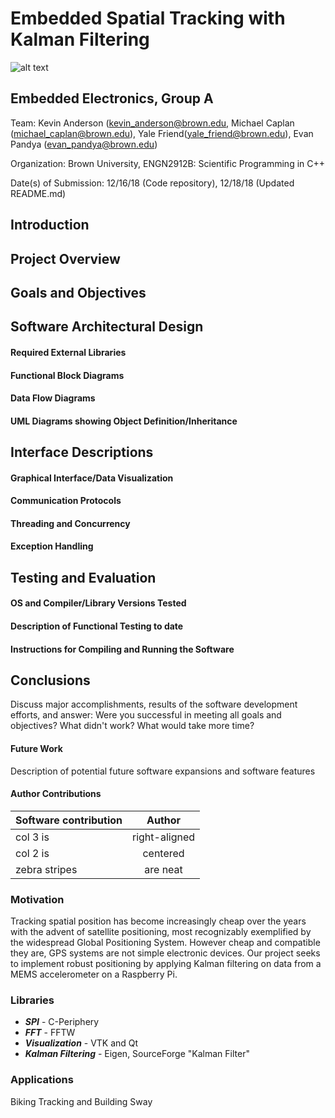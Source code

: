 # Embedded Spatial Tracking with Kalman Filtering
![alt text](https://www.brown.edu/academics/engineering/sites/brown.edu.academics.engineering/themes/engineering/img/brown-engineering-logo.png "Brown School of Engineering Logo")
## Embedded Electronics, Group A
Team: Kevin Anderson (kevin_anderson@brown.edu, Michael Caplan (michael_caplan@brown.edu), Yale Friend(yale_friend@brown.edu), Evan Pandya (evan_pandya@brown.edu)

Organization: Brown University, ENGN2912B: Scientific Programming in C++

Date(s) of Submission: 12/16/18 (Code repository), 12/18/18 (Updated README.md)

## Introduction
## Project Overview
## Goals and Objectives 
## Software Architectural Design
#### Required External Libraries
#### Functional Block Diagrams 
#### Data Flow Diagrams
#### UML Diagrams showing Object Definition/Inheritance
## Interface Descriptions
#### Graphical Interface/Data Visualization 
#### Communication Protocols 
#### Threading and Concurrency
#### Exception Handling
## Testing and Evaluation 
#### OS and Compiler/Library Versions Tested
#### Description of Functional Testing to date
#### Instructions for Compiling and Running the Software
## Conclusions
Discuss major accomplishments, results of the software development efforts, and answer:  Were you successful in meeting all goals and objectives?  What didn't work?  What would take more time?
#### Future Work
Description of potential future software expansions and software features
#### Author Contributions 
| Software contribution       | Author          | 
| ------------- |:-------------:|
| col 3 is      | right-aligned | 
| col 2 is      | centered      |  
| zebra stripes | are neat      |   






### Motivation
Tracking spatial position has become increasingly cheap over the years with the advent of satellite positioning, most recognizably exemplified by the widespread Global Positioning System. However cheap and compatible they are, GPS systems are not simple electronic devices. Our project seeks to implement robust positioning by applying Kalman filtering on data from a MEMS accelerometer on a Raspberry Pi.

### Libraries
- _**SPI**_ - C-Periphery
- _**FFT**_ - FFTW
- _**Visualization**_ - VTK and Qt
- _**Kalman Filtering**_ - Eigen, SourceForge "Kalman Filter"

### Applications
Biking Tracking and Building Sway
